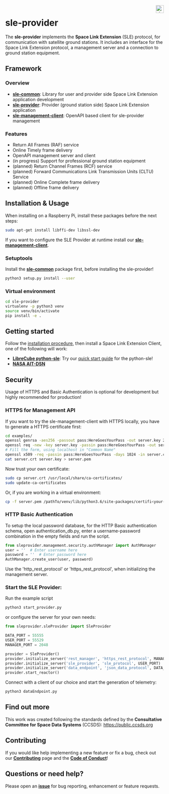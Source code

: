 <a href="http://www.visionspace.com">
   <img src="https://www.visionspace.com/img/VISIONSPACE_HZ_BLACK_HR.png" alt="visionspace logo" title="visionspace_cicd" align="right" height="25px" />
</a>

# sle-provider

The **sle-provider** implements the **Space Link Extension** (SLE) protocol, for communication with satellite ground stations.
It includes an interface for the Space Link Extension protocol, a management server and a connection to ground station equipment.

## Framework
### Overview

- **[sle-common](https://github.com/visionspacetec/sle-common)**: Library for user and provider side Space Link Extension application development
- **[sle-provider](https://github.com/visionspacetec/sle-provider)**: Provider (ground station side) Space Link Extension application
- **[sle-management-client](https://github.com/visionspacetec/sle-management-client)**: OpenAPI based client for sle-provider management

### Features

- Return All Frames (RAF) service
- Online Timely frame delivery
- OpenAPI management server and client
- (in progress) Support for professional ground station equipment
- (planned) Return Channel Frames (RCF) service
- (planned) Forward  Communications Link Transmission Units (CLTU) Service
- (planned) Online Complete frame delivery
- (planned) Offline frame delivery

## Installation & Usage

When installing on a Raspberry Pi, install these packages before the next steps:

```bash
sudo apt-get install libffi-dev libssl-dev
```

If you want to configure the SLE Provider at runtime install our **[sle-management-client](https://github.com/visionspacetec/sle-management-client)**.

### Setuptools

Install the **[sle-common](https://github.com/visionspacetec/sle-common)** package first, before installing the sle-provider!

```bash
python3 setup.py install --user
```

### Virtual environment

```bash
cd sle-provider
virtualenv -p python3 venv
source venv/bin/activate
pip install -e .
```

## Getting started

Follow the [installation procedure](#installation--usage), then install a Space Link Extension Client, one of the following will work:
- **[LibreCube python-sle](https://gitlab.com/librecube/prototypes/python-sle)**: 
Try our [quick start guide](https://github.com/visionspacetec/sle-provider/blob/master/docs/QuickStartGuideLibreCube.md) for the python-sle!
- **[NASA AIT-DSN](https://github.com/NASA-AMMOS/AIT-DSN)**

## Security

Usage of HTTPS and Basic Authentication is optional for development but highly recommended for production!

### HTTPS for Management API

If you want to try the sle-management-client with HTTPS locally, you have to generate a HTTPS certificate first:

```bash
cd examples/
openssl genrsa -aes256 -passout pass:HereGoesYourPass -out server.key 2048
openssl req -new -key server.key -passin pass:HereGoesYourPass -out server.csr
# Fill the form, using localhost in "Common Name"
openssl x509 -req -passin pass:HereGoesYourPass -days 1024 -in server.csr -signkey server.key -out server.crt
cat server.crt server.key > server.pem
```

Now trust your own certificate:

```bash
sudo cp server.crt /usr/local/share/ca-certificates/
sudo update-ca-certificates
```

Or, if you are working in a virtual environment:

```bash
cp -f server.pem /pathTo/venv/lib/python3.6/site-packages/certifi<your-version>/certifi/cacert.pem
```

### HTTP Basic Authentication

To setup the local password database, for the HTTP Basic authentication schema, 
open authentication_db.py, enter a username-password combination in the empty fields and run the script.
```python
from sleprovider.management.security.authManager import AuthManager
user = ''  # Enter username here
password = ''  # Enter password here
AuthManager.create_user(user, password)
```

Use the 'http_rest_protocol' or 'https_rest_protocol',  when initializing the management server.

### Start the SLE Provider:

Run the example script

```bash
python3 start_provider.py
```

or configure the server for your own needs:

```python
from sleprovider.sleProvider import SleProvider

DATA_PORT = 55555
USER_PORT = 55529
MANAGER_PORT = 2048

provider = SleProvider()
provider.initialize_server('rest_manager', 'https_rest_protocol', MANAGER_PORT)
provider.initialize_server('sle_provider', 'sle_protocol', USER_PORT)
provider.initialize_server('data_endpoint', 'json_data_protocol', DATA_PORT)
provider.start_reactor()
``` 

Connect with a client of our choice and start the generation of telemetry:

```bash
python3 dataEndpoint.py
```

## Find out more

This work was created following the standards defined by the **Consultative Committee for Space Data Systems** (CCSDS): https://public.ccsds.org

## Contributing

If you would like help implementing a new feature or fix a bug, check out our **[Contributing](https://github.com/visionspacetec/sle-provider/blob/master/.github/contributing.md)** page and the **[Code of Conduct](https://github.com/visionspacetec/sle-provider/blob/master/.github/code_of_conduct.md)**!

## Questions or need help?

Please open an **[issue](https://github.com/visionspacetec/sle-provider/issues/new/choose)** for bug reporting, enhancement or feature requests.
